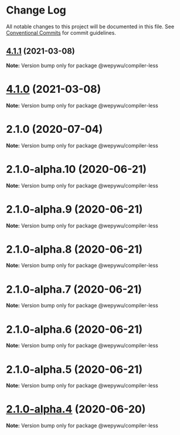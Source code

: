 # Change Log

All notable changes to this project will be documented in this file.
See [Conventional Commits](https://conventionalcommits.org) for commit guidelines.

## [4.1.1](https://github.com/zhangli344236745/wepy/compare/v4.1.0...v4.1.1) (2021-03-08)

**Note:** Version bump only for package @wepywu/compiler-less





# [4.1.0](https://github.com/zhangli344236745/wepy/compare/v2.1.0...v4.1.0) (2021-03-08)

**Note:** Version bump only for package @wepywu/compiler-less






# 2.1.0 (2020-07-04)

**Note:** Version bump only for package @wepywu/compiler-less





# 2.1.0-alpha.10 (2020-06-21)

**Note:** Version bump only for package @wepywu/compiler-less





# 2.1.0-alpha.9 (2020-06-21)

**Note:** Version bump only for package @wepywu/compiler-less





# 2.1.0-alpha.8 (2020-06-21)

**Note:** Version bump only for package @wepywu/compiler-less





# 2.1.0-alpha.7 (2020-06-21)

**Note:** Version bump only for package @wepywu/compiler-less





# 2.1.0-alpha.6 (2020-06-21)

**Note:** Version bump only for package @wepywu/compiler-less





# 2.1.0-alpha.5 (2020-06-21)

**Note:** Version bump only for package @wepywu/compiler-less





# [2.1.0-alpha.4](https://github.com/zhangli344236745/wepy/compare/v2.1.0-alpha.2...v2.1.0-alpha.4) (2020-06-20)

**Note:** Version bump only for package @wepywu/compiler-less
